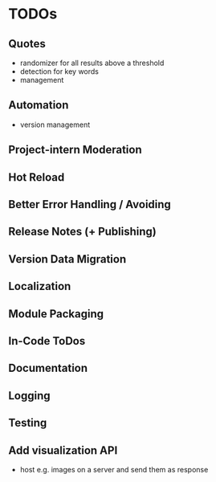 ﻿# TODOs

## Quotes
- randomizer for all results above a threshold
- detection for key words
- management

## Automation
- version management

## Project-intern Moderation

## Hot Reload

## Better Error Handling / Avoiding

## Release Notes (+ Publishing)

## Version Data Migration

## Localization

## Module Packaging

## In-Code ToDos

## Documentation

## Logging

## Testing

## Add visualization API
- host e.g. images on a server and send them as response
